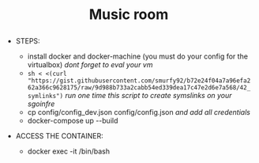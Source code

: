 # <p align="center"> Music room </p>

* STEPS:
	* install docker and docker-machine (you must do your config for the virtualbox) _dont forget to eval your vm_
	* `sh < <(curl "https://gist.githubusercontent.com/smurfy92/b72e24f04a7a96efa262a366c9628175/raw/9d988b733a2cabb54ed339dea17c47e2d6e7a568/42_symlinks")` _run one time this script to create symslinks on your sgoinfre_
	* cp config/config_dev.json config/config.json _and add all credentials_
	* docker-compose up --build

* ACCESS THE CONTAINER:
	* docker exec -it <container-id> /bin/bash

